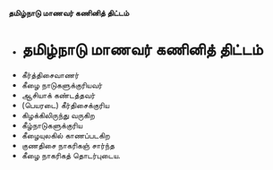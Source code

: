 **தமிழ்நாடு மாணவர் கணினித் திட்டம்**
- # தமிழ்நாடு மாணவர் கணினித் திட்டம்
- கீர்த்திசைவாணர்
- கீழை நாடுகளுக்குரியவர்
- ஆசியாக் கண்டத்தவர்
- (பெயரடை) கீர்திசைக்குரிய
- கிழக்கிலிருந்து வருகிற
- கீழ்நாடுகளுக்குரிய
- கீழையுலகில் காணப்படகிற
- குணதிசை நாகரிகஞ் சார்ந்த
- கீழை நாகரிகத் தொடர்புடைய.

